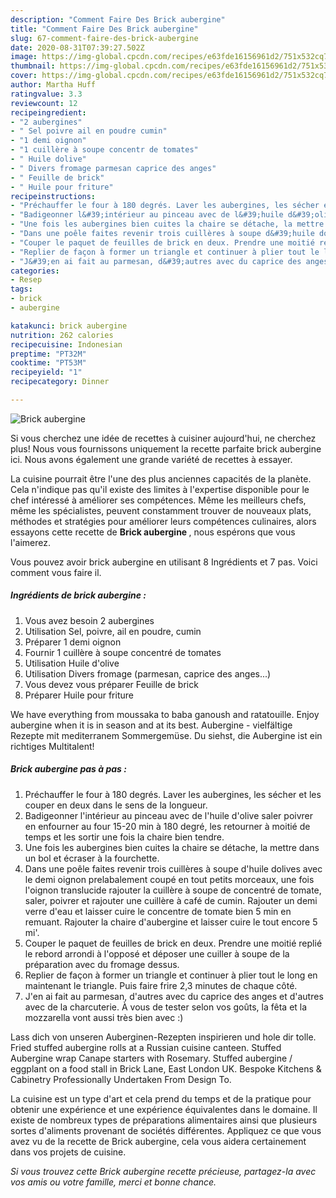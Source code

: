 ```yaml
---
description: "Comment Faire Des Brick aubergine"
title: "Comment Faire Des Brick aubergine"
slug: 67-comment-faire-des-brick-aubergine
date: 2020-08-31T07:39:27.502Z
image: https://img-global.cpcdn.com/recipes/e63fde16156961d2/751x532cq70/brick-aubergine-photo-principale-de-la-recette.jpg
thumbnail: https://img-global.cpcdn.com/recipes/e63fde16156961d2/751x532cq70/brick-aubergine-photo-principale-de-la-recette.jpg
cover: https://img-global.cpcdn.com/recipes/e63fde16156961d2/751x532cq70/brick-aubergine-photo-principale-de-la-recette.jpg
author: Martha Huff
ratingvalue: 3.3
reviewcount: 12
recipeingredient:
- "2 aubergines"
- " Sel poivre ail en poudre cumin"
- "1 demi oignon"
- "1 cuillère à soupe concentr de tomates"
- " Huile dolive"
- " Divers fromage parmesan caprice des anges"
- " Feuille de brick"
- " Huile pour friture"
recipeinstructions:
- "Préchauffer le four à 180 degrés. Laver les aubergines, les sécher et les couper en deux dans le sens de la longueur."
- "Badigeonner l&#39;intérieur au pinceau avec de l&#39;huile d&#39;olive saler poivrer en enfourner au four 15-20 min à 180 degré, les retourner à moitié de temps et les sortir une fois la chaire bien tendre."
- "Une fois les aubergines bien cuites la chaire se détache, la mettre dans un bol et écraser à la fourchette."
- "Dans une poêle faites revenir trois cuillères à soupe d&#39;huile dolives avec le demi oignon prelabalement coupé en tout petits morceaux, une fois l&#39;oignon translucide rajouter la cuillère à soupe de concentré de tomate, saler, poivrer et rajouter une cuillère à café de cumin. Rajouter un demi verre d&#39;eau et laisser cuire le concentre de tomate bien 5 min en remuant. Rajouter la chaire d&#39;aubergine et laisser cuire le tout encore 5 mi&#39;."
- "Couper le paquet de feuilles de brick en deux. Prendre une moitié replié le rebord arrondi à l&#39;opposé et déposer une cuiller à soupe de la préparation avec du fromage dessus."
- "Replier de façon à former un triangle et continuer à plier tout le long en maintenant le triangle. Puis faire frire 2,3 minutes de chaque côté."
- "J&#39;en ai fait au parmesan, d&#39;autres avec du caprice des anges et d&#39;autres avec de la charcuterie. À vous de tester selon vos goûts, la fêta et la mozzarella vont aussi très bien avec :)"
categories:
- Resep
tags:
- brick
- aubergine

katakunci: brick aubergine 
nutrition: 262 calories
recipecuisine: Indonesian
preptime: "PT32M"
cooktime: "PT53M"
recipeyield: "1"
recipecategory: Dinner

---
```



![Brick aubergine](https://img-global.cpcdn.com/recipes/e63fde16156961d2/751x532cq70/brick-aubergine-photo-principale-de-la-recette.jpg)

Si vous cherchez une idée de recettes à cuisiner aujourd'hui, ne cherchez plus! Nous vous fournissons uniquement la recette parfaite brick aubergine ici. Nous avons également une grande variété de recettes à essayer.

La cuisine pourrait être l'une des plus anciennes capacités de la planète. Cela n'indique pas qu'il existe des limites à l'expertise disponible pour le chef intéressé à améliorer ses compétences. Même les meilleurs chefs, même les spécialistes, peuvent constamment trouver de nouveaux plats, méthodes et stratégies pour améliorer leurs compétences culinaires, alors essayons cette recette de <strong> Brick aubergine </strong>, nous espérons que vous l'aimerez.

<!--inarticleads1-->

Vous pouvez avoir brick aubergine en utilisant 8 Ingrédients et 7 pas. Voici comment vous faire il.

##### Ingrédients de brick aubergine :

1. Vous avez besoin 2 aubergines
1. Utilisation  Sel, poivre, ail en poudre, cumin
1. Préparer 1 demi oignon
1. Fournir 1 cuillère à soupe concentré de tomates
1. Utilisation  Huile d&#39;olive
1. Utilisation  Divers fromage (parmesan, caprice des anges...)
1. Vous devez vous préparer  Feuille de brick
1. Préparer  Huile pour friture


We have everything from moussaka to baba ganoush and ratatouille. Enjoy aubergine when it is in season and at its best. Aubergine - vielfältige Rezepte mit mediterranem Sommergemüse. Du siehst, die Aubergine ist ein richtiges Multitalent! 

<!--inarticleads2-->

##### Brick aubergine pas à pas :

1. Préchauffer le four à 180 degrés. Laver les aubergines, les sécher et les couper en deux dans le sens de la longueur.
1. Badigeonner l&#39;intérieur au pinceau avec de l&#39;huile d&#39;olive saler poivrer en enfourner au four 15-20 min à 180 degré, les retourner à moitié de temps et les sortir une fois la chaire bien tendre.
1. Une fois les aubergines bien cuites la chaire se détache, la mettre dans un bol et écraser à la fourchette.
1. Dans une poêle faites revenir trois cuillères à soupe d&#39;huile dolives avec le demi oignon prelabalement coupé en tout petits morceaux, une fois l&#39;oignon translucide rajouter la cuillère à soupe de concentré de tomate, saler, poivrer et rajouter une cuillère à café de cumin. Rajouter un demi verre d&#39;eau et laisser cuire le concentre de tomate bien 5 min en remuant. Rajouter la chaire d&#39;aubergine et laisser cuire le tout encore 5 mi&#39;.
1. Couper le paquet de feuilles de brick en deux. Prendre une moitié replié le rebord arrondi à l&#39;opposé et déposer une cuiller à soupe de la préparation avec du fromage dessus.
1. Replier de façon à former un triangle et continuer à plier tout le long en maintenant le triangle. Puis faire frire 2,3 minutes de chaque côté.
1. J&#39;en ai fait au parmesan, d&#39;autres avec du caprice des anges et d&#39;autres avec de la charcuterie. À vous de tester selon vos goûts, la fêta et la mozzarella vont aussi très bien avec :)


Lass dich von unseren Auberginen-Rezepten inspirieren und hole dir tolle. Fried stuffed aubergine rolls at a Russian cuisine canteen. Stuffed Aubergine wrap Canape starters with Rosemary. Stuffed aubergine / eggplant on a food stall in Brick Lane, East London UK. Bespoke Kitchens &amp; Cabinetry Professionally Undertaken From Design To. 

<!--inarticleads1-->

<p>
La cuisine est un type d'art et cela prend du temps et de la pratique pour obtenir une expérience et une expérience équivalentes dans le domaine. Il existe de nombreux types de préparations alimentaires ainsi que plusieurs sortes d'aliments provenant de sociétés différentes. Appliquez ce que vous avez vu de la recette de Brick aubergine, cela vous aidera certainement dans vos projets de cuisine.
</p>

<p>
<i>Si vous trouvez cette Brick aubergine recette précieuse, partagez-la avec vos amis ou votre famille, merci et bonne chance.</i>
</p>
